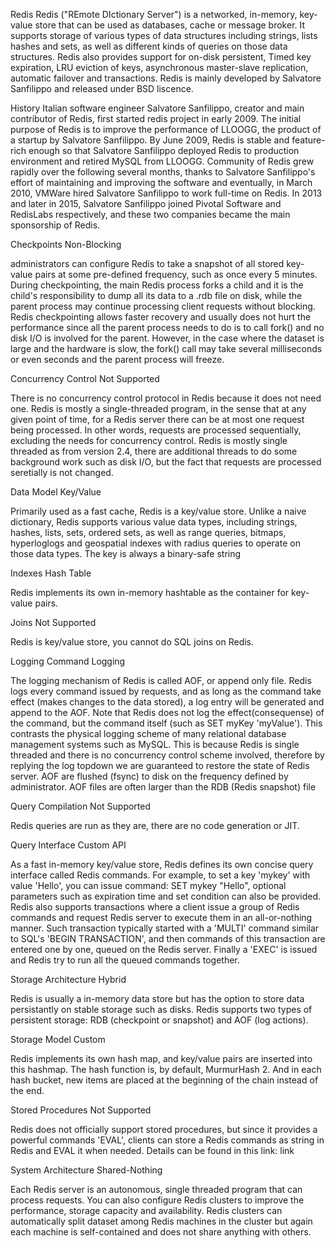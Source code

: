 Redis 
Redis ("REmote DIctionary Server") is a networked, in-memory, key-value store that can be used as databases, cache or message broker. It supports storage of various types of data structures including strings, lists hashes and sets, as well as different kinds of queries on those data structures. Redis also provides support for on-disk persistent, Timed key expiration, LRU eviction of keys, asynchronous master-slave replication, automatic failover and transactions. Redis is mainly developed by Salvatore Sanfilippo and released under BSD liscence.


History 
Italian software engineer Salvatore Sanfilippo, creator and main contributor of Redis, first started redis project in early 2009. The initial purpose of Redis is to improve the performance of LLOOGG, the product of a startup by Salvatore Sanfilippo. By June 2009, Redis is stable and feature-rich enough so that Salvatore Sanfilippo deployed Redis to production environment and retired MySQL from LLOOGG. Community of Redis grew rapidly over the following several months, thanks to Salvatore Sanfilippo's effort of maintaining and improving the software and eventually, in March 2010, VMWare hired Salvatore Sanfilippo to work full-time on Redis. In 2013 and later in 2015, Salvatore Sanfilippo joined Pivotal Software and RedisLabs respectively, and these two companies became the main sponsorship of Redis.


Checkpoints 
Non-Blocking

administrators can configure Redis to take a snapshot of all stored key-value pairs at some pre-defined frequency, such as once every 5 minutes. During checkpointing, the main Redis process forks a child and it is the child's responsibility to dump all its data to a .rdb file on disk, while the parent process may continue processing client requests without blocking. Redis checkpointing allows faster recovery and usually does not hurt the performance since all the parent process needs to do is to call fork() and no disk I/O is involved for the parent. However, in the case where the dataset is large and the hardware is slow, the fork() call may take several milliseconds or even seconds and the parent process will freeze.


Concurrency Control 
Not Supported

There is no concurrency control protocol in Redis because it does not need one. Redis is mostly a single-threaded program, in the sense that at any given point of time, for a Redis server there can be at most one request being processed. In other words, requests are processed sequentially, excluding the needs for concurrency control. Redis is mostly single threaded as from version 2.4, there are additional threads to do some background work such as disk I/O, but the fact that requests are processed seretially is not changed.


Data Model 
Key/Value

Primarily used as a fast cache, Redis is a key/value store. Unlike a naive dictionary, Redis supports various value data types, including strings, hashes, lists, sets, ordered sets, as well as range queries, bitmaps, hyperloglogs and geospatial indexes with radius queries to operate on those data types. The key is always a binary-safe string


Indexes 
Hash Table

Redis implements its own in-memory hashtable as the container for key-value pairs.


Joins 
Not Supported

Redis is key/value store, you cannot do SQL joins on Redis.


Logging 
Command Logging

The logging mechanism of Redis is called AOF, or append only file. Redis logs every command issued by requests, and as long as the command take effect (makes changes to the data stored), a log entry will be generated and append to the AOF. Note that Redis does not log the effect(consequense) of the command, but the command itself (such as SET myKey 'myValue'). This contrasts the physical logging scheme of many relational database management systems such as MySQL. This is because Redis is single threaded and there is no concurrency control scheme involved, therefore by replying the log topdown we are guaranteed to restore the state of Redis server. AOF are flushed (fsync) to disk on the frequency defined by administrator. AOF files are often larger than the RDB (Redis snapshot) file


Query Compilation
Not Supported

Redis queries are run as they are, there are no code generation or JIT.


Query Interface 
Custom API

As a fast in-memory key/value store, Redis defines its own concise query interface called Redis commands. For example, to set a key 'mykey' with value 'Hello', you can issue command: SET mykey "Hello", optional parameters such as expiration time and set condition can also be provided. Redis also supports transactions where a client issue a group of Redis commands and request Redis server to execute them in an all-or-nothing manner. Such transaction typically started with a 'MULTI' command similar to SQL's 'BEGIN TRANSACTION', and then commands of this transaction are entered one by one, queued on the Redis server. Finally a 'EXEC' is issued and Redis try to run all the queued commands together.


Storage Architecture 
Hybrid

Redis is usually a in-memory data store but has the option to store data persistantly on stable storage such as disks. Redis supports two types of persistent storage: RDB (checkpoint or snapshot) and AOF (log actions).


Storage Model 
Custom

Redis implements its own hash map, and key/value pairs are inserted into this hashmap. The hash function is, by default, MurmurHash 2. And in each hash bucket, new items are placed at the beginning of the chain instead of the end.


Stored Procedures 
Not Supported

Redis does not officially support stored procedures, but since it provides a powerful commands 'EVAL', clients can store a Redis commands as string in Redis and EVAL it when needed. Details can be found in this link: link


System Architecture 
Shared-Nothing

Each Redis server is an autonomous, single threaded program that can process requests. You can also configure Redis clusters to improve the performance, storage capacity and availability. Redis clusters can automatically split dataset among Redis machines in the cluster but again each machine is self-contained and does not share anything with others.
